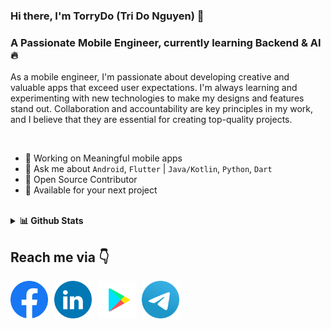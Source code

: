 <!-- <img src="assets/gif/developer.gif" width="100%"/> -->

### Hi there, I'm TorryDo (Tri Do Nguyen) 👋

### A Passionate Mobile Engineer, currently learning Backend & AI 🔥

As a mobile engineer, I'm passionate about developing creative and valuable apps that exceed user expectations. I'm always learning and experimenting with new technologies to make my designs and features stand out. Collaboration and accountability are key principles in my work, and I believe that they are essential for creating top-quality projects.

<br>

- 📱 Working on Meaningful mobile apps
- 💬 Ask me about `Android`, `Flutter` | `Java/Kotlin`, `Python`, `Dart`
- 📝 Open Source Contributor
- 💌 Available for your next project

<br>

<details>
    <summary><b>📊 Github Stats</b></summary>
    <p align="center">
        <img 
            src="https://github-readme-stats.vercel.app/api?username=torrydo&count_private=true&show_icons=true&include_all_commits=true" 
            alt="Tri Do | Stats" 
        />
    </p>

</details>

## Reach me via 👇

<div style="display: flex; justify-content: flex-start;">

  <a href="https://www.facebook.com/trido392/" title="Redirect to Facebook" style="padding-right: 10px;">
    <img src="assets/logo/Facebook.png" width="60" alt="Facebook" />
  </a>
  
  <a href="https://www.linkedin.com/in/tridonguyen/" title="Redirect to LinkedIn" style="padding-right: 10px;">
    <img src="assets/logo/LinkedIn.png" width="60" alt="LinkedIn" />
  </a>

  <a href="https://play.google.com/store/apps/developer?id=TorryDo" title="Redirect to Google Play" style="padding-right: 10px;">
    <img src="assets/logo/GooglePlay.png" width="60" alt="Google Play" />
  </a>

  <a href="https://t.me/tridonguyen" title="Redirect to Telegram" style="padding-right: 10px;">
    <img src="assets/logo/Telegram.png" width="60" alt="Telegram" />
  </a>

</div>
